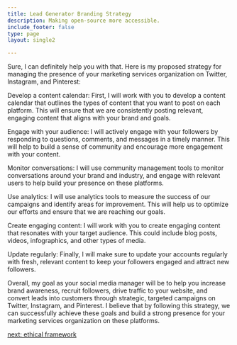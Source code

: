 ```yaml
---
title: Lead Generator Branding Strategy
description: Making open-source more accessible.
include_footer: false
type: page
layout: single2 

---
```


<p>
Sure, I can definitely help you with that. Here is my proposed strategy for managing the presence of your marketing services organization on Twitter, Instagram, and Pinterest:

Develop a content calendar: First, I will work with you to develop a content calendar that outlines the types of content that you want to post on each platform. This will ensure that we are consistently posting relevant, engaging content that aligns with your brand and goals.

Engage with your audience: I will actively engage with your followers by responding to questions, comments, and messages in a timely manner. This will help to build a sense of community and encourage more engagement with your content.

Monitor conversations: I will use community management tools to monitor conversations around your brand and industry, and engage with relevant users to help build your presence on these platforms.

Use analytics: I will use analytics tools to measure the success of our campaigns and identify areas for improvement. This will help us to optimize our efforts and ensure that we are reaching our goals.

Create engaging content: I will work with you to create engaging content that resonates with your target audience. This could include blog posts, videos, infographics, and other types of media.

Update regularly: Finally, I will make sure to update your accounts regularly with fresh, relevant content to keep your followers engaged and attract new followers.

Overall, my goal as your social media manager will be to help you increase brand awareness, recruit followers, drive traffic to your website, and convert leads into customers through strategic, targeted campaigns on Twitter, Instagram, and Pinterest. I believe that by following this strategy, we can successfully achieve these goals and build a strong presence for your marketing services organization on these platforms.


<a href="https://workdojos.com/leadgenerator/ethics">next: ethical framework</a>
